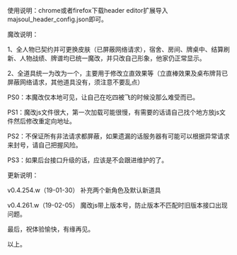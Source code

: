 使用说明：chrome或者firefox下载header editor扩展导入majsoul_header_config.json即可。

魔改说明：

1、全人物已契约并可更换皮肤（已屏蔽网络请求），宿舍、房间、牌桌中、结算刷新、人物战绩、牌谱均已统一魔改，并只改自己形象，他家仍正常显示。

2、全道具统一为改为一个，主要用于修改立直效果等（立直棒效果及桌布牌背已屏蔽网络请求，其他道具没有，须注意不要乱点）

PS0：本魔改仅本地可见，让自己在吃四被飞的时候没那么难受而已。

PS1：魔改js文件很大，第一次加载可能很慢，有需要的话请自己找个地方放js文件然后修改重定向地址。

PS2：不保证所有非法请求都屏蔽，如果遗漏的话服务器有可能可以根据异常请求来封号，请自己把握风险。

PS3：如果后台接口升级的话，应该是不会跟进维护的了。

更新说明：

v0.4.254.w（19-01-30）      补充两个新角色及默认新道具

v0.4.261.w（19-02-05）      魔改js带上版本号，防止版本不匹配时旧版本接口出现问题。

最后，祝体验愉快，有缘再见。

以上。
